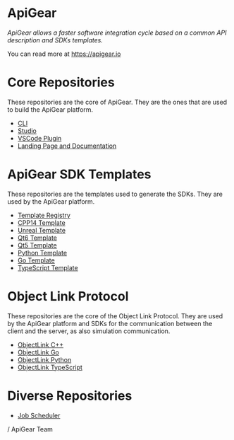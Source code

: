 # ApiGear

*ApiGear allows a faster software integration cycle based on a common API description and SDKs templates.*


You can read more at https://apigear.io

# Core Repositories

These repositories are the core of ApiGear. They are the ones that are used to build the ApiGear platform.

* [CLI](https://github.com/apigear-io/cli)
* [Studio](https://github.com/apigear-io/studio)
* [VSCode Plugin](https://github.com/apigear-io/apigear-vscode)
* [Landing Page and Documentation](https://github.com/apigear-io/apigear-docs)

# ApiGear SDK Templates

These repositories are the templates used to generate the SDKs. They are used by the ApiGear platform.

* [Template Registry](https://github.com/apigear-io/template-registry)
* [CPP14 Template](https://github.com/apigear-io/template-cpp14)
* [Unreal Template](https://github.com/apigear-io/template-unreal)
* [Qt6 Template](https://github.com/apigear-io/template-qtcpp)
* [Qt5 Template](https://github.com/apigear-io/template-qt5)
* [Python Template](https://github.com/apigear-io/template-python)
* [Go Template](https://github.com/apigear-io/template-go)
* [TypeScript Template](https://github.com/apigear-io/template-ts)

# Object Link Protocol

These repositories are the core of the Object Link Protocol. They are used by the ApiGear platform and SDKs for the communication between the client and the server, as also simulation communication.

* [ObjectLink C++](https://github.com/apigear-io/objectlink-core-cpp)
* [ObjectLink Go](https://github.com/apigear-io/objectlink-core-go)
* [ObjectLink Python](https://github.com/apigear-io/objectlink-core-python)
* [ObjectLink TypeScript](https://github.com/apigear-io/objectlink-core-typescript)

# Diverse Repositories

* [Job Scheduler](https://github.com/apigear-io/scheduler)

/ ApiGear Team

